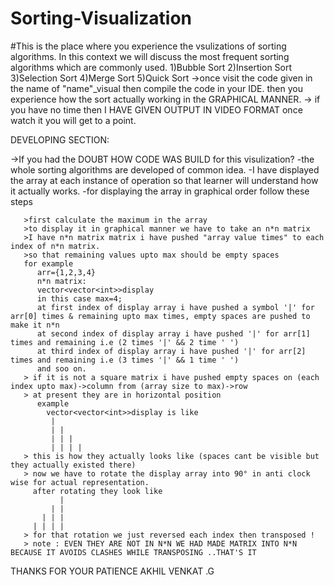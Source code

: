 # Sorting-Visualization
#This is the place where you experience the vsulizations of sorting algorithms.
In this context we will discuss the most frequent sorting algorithms which are commonly used.
1)Bubble Sort
2)Insertion Sort
3)Selection Sort
4)Merge Sort
5)Quick Sort
->once visit the code given in the name of "name"_visual then compile the code in your IDE.
then you experience how the sort actually working in the GRAPHICAL MANNER.
-> if you have no time then I HAVE GIVEN OUTPUT IN VIDEO FORMAT once watch it you will get to a point. 


DEVELOPING SECTION:

->If you had the DOUBT HOW CODE WAS BUILD for this visulization?
  -the whole sorting algorithms are developed of common idea.
  -I have displayed the array at each instance of operation so that learner will understand how it actually works.
  -for displaying the array in graphical order follow these steps
       
       >first calculate the maximum in the array
       >to display it in graphical manner we have to take an n*n matrix
       >I have n*n matrix matrix i have pushed "array value times" to each index of n*n matrix.
       >so that remaining values upto max should be empty spaces
       for example
          arr={1,2,3,4}
          n*n matrix:
          vector<vector<int>>display
          in this case max=4;
          at first index of display array i have pushed a symbol '|' for arr[0] times & remaining upto max times, empty spaces are pushed to make it n*n
          at second index of display array i have pushed '|' for arr[1] times and remaining i.e (2 times '|' && 2 time ' ')
          at third index of display array i have pushed '|' for arr[2] times and remaining i.e (3 times '|' && 1 time ' ')
          and soo on.
       > if it is not a square matrix i have pushed empty spaces on (each index upto max)->column from (array size to max)->row 
       > at present they are in horizontal position 
          example
            vector<vector<int>>display is like 
             |
             | |
             | | |
             | | | |
       > this is how they actually looks like (spaces cant be visible but they actually existed there)
       > now we have to rotate the display array into 90° in anti clock wise for actual representation.
         after rotating they look like
               |
             | |
           | | |
         | | | |
       > for that rotation we just reversed each index then transposed !
       > note : EVEN THEY ARE NOT IN N*N WE HAD MADE MATRIX INTO N*N BECAUSE IT AVOIDS CLASHES WHILE TRANSPOSING ..THAT'S IT
       
  
THANKS FOR YOUR PATIENCE
AKHIL VENKAT .G

